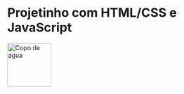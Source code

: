  # Projetinho com HTML/CSS e JavaScript
<a href="https://beber-agua.neocities.org/"><img align="center" alt="Copo de água" height="100" width="100" src="https://cdn.jsdelivr.net/npm/twemoji@11.3.0/2/svg/1f964.svg" target="_blank"></a>
